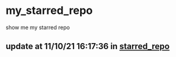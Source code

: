 # my_starred_repo
show me my starred repo

update at 11/10/21 16:17:36 in [starred_repo](./index.html)
---


